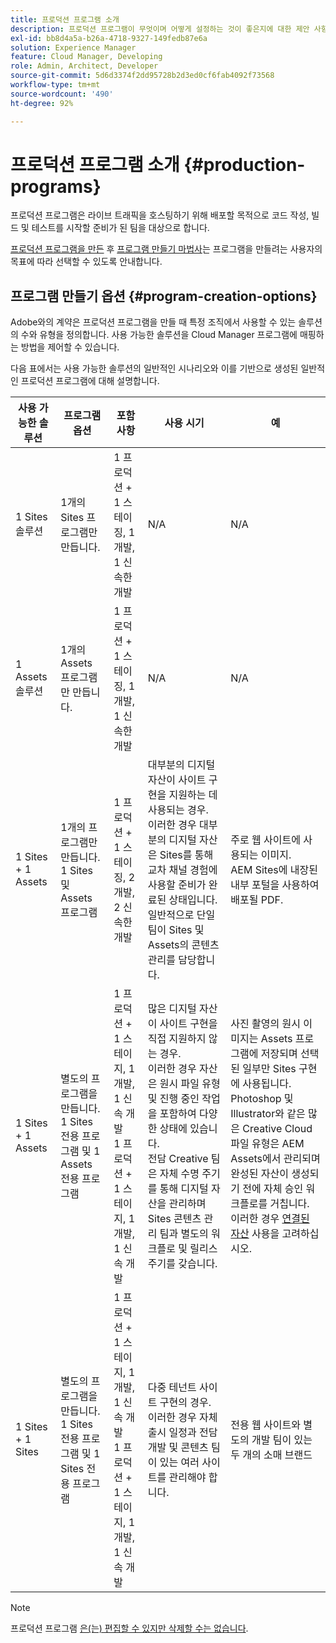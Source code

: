 ```yaml
---
title: 프로덕션 프로그램 소개
description: 프로덕션 프로그램이 무엇이며 어떻게 설정하는 것이 좋은지에 대한 제안 사항을 알아봅니다.
exl-id: bb8d4a5a-b26a-4718-9327-149fedb87e6a
solution: Experience Manager
feature: Cloud Manager, Developing
role: Admin, Architect, Developer
source-git-commit: 5d6d3374f2dd95728b2d3ed0cf6fab4092f73568
workflow-type: tm+mt
source-wordcount: '490'
ht-degree: 92%

---
```



# 프로덕션 프로그램 소개 {#production-programs}

프로덕션 프로그램은 라이브 트래픽을 호스팅하기 위해 배포할 목적으로 코드 작성, 빌드 및 테스트를 시작할 준비가 된 팀을 대상으로 합니다.

[프로덕션 프로그램을 만든](creating-production-programs.md) 후 [프로그램 만들기 마법사](using-the-wizard.md)는 프로그램을 만들려는 사용자의 목표에 따라 선택할 수 있도록 안내합니다.

## 프로그램 만들기 옵션 {#program-creation-options}

Adobe와의 계약은 프로덕션 프로그램을 만들 때 특정 조직에서 사용할 수 있는 솔루션의 수와 유형을 정의합니다. 사용 가능한 솔루션을 Cloud Manager 프로그램에 매핑하는 방법을 제어할 수 있습니다.

다음 표에서는 사용 가능한 솔루션의 일반적인 시나리오와 이를 기반으로 생성된 일반적인 프로덕션 프로그램에 대해 설명합니다.

| 사용 가능한 솔루션 | 프로그램 옵션 | 포함 사항 | 사용 시기 | 예 |
|---------------------|-------------------------------------------------------------------------------|--------------------------------------------------------------------------------------------------------------------------|-------------------------------------------------------------------------------------------------------------------------------------------------------------------------------------------------------------------------------------------------------------------------------------------------------------------------------------------------|--------------------------------------------------------------------------------------------------------------------------------------------------------------------------------------------------------------------------------------------------------------------------------------------------------------------------------------------------------------------------------------------------------------------------------------------------------------------------|
| 1 Sites 솔루션 | 1개의 Sites 프로그램만 만듭니다. | 1 프로덕션 + 1 스테이징, 1 개발, 1 신속한 개발 | N/A | N/A |
| 1 Assets 솔루션 | 1개의 Assets 프로그램만 만듭니다. | 1 프로덕션 + 1 스테이징, 1 개발, 1 신속한 개발 | N/A | N/A |
| 1 Sites + 1 Assets | 1개의 프로그램만 만듭니다. <br>1 Sites 및 Assets 프로그램 | 1 프로덕션 + 1 스테이징, 2 개발, 2 신속한 개발 | 대부분의 디지털 자산이 사이트 구현을 지원하는 데 사용되는 경우.<br>이러한 경우 대부분의 디지털 자산은 Sites를 통해 교차 채널 경험에 사용할 준비가 완료된 상태입니다.<br>일반적으로 단일 팀이 Sites 및 Assets의 콘텐츠 관리를 담당합니다. | 주로 웹 사이트에 사용되는 이미지.<br>AEM Sites에 내장된 내부 포털을 사용하여 배포될 PDF. |
| 1 Sites + 1 Assets | 별도의 프로그램을 만듭니다.<br>1 Sites 전용 프로그램 및 1 Assets 전용 프로그램 | 1 프로덕션 + 1 스테이지, 1 개발, 1 신속 개발<br>1 프로덕션 + 1 스테이지, 1 개발, 1 신속 개발 | 많은 디지털 자산이 사이트 구현을 직접 지원하지 않는 경우.<br> 이러한 경우 자산은 원시 파일 유형 및 진행 중인 작업을 포함하여 다양한 상태에 있습니다.<br>전담 Creative 팀은 자체 수명 주기를 통해 디지털 자산을 관리하며 Sites 콘텐츠 관리 팀과 별도의 워크플로 및 릴리스 주기를 갖습니다. | 사진 촬영의 원시 이미지는 Assets 프로그램에 저장되며 선택된 일부만 Sites 구현에 사용됩니다.<br>Photoshop 및 Illustrator와 같은 많은 Creative Cloud 파일 유형은 AEM Assets에서 관리되며 완성된 자산이 생성되기 전에 자체 승인 워크플로를 거칩니다.<br>이러한 경우 [연결된 자산](/help/assets/use-assets-across-connected-assets-instances.md#overview-of-connected-assets) 사용을 고려하십시오. |
| 1 Sites + 1 Sites | 별도의 프로그램을 만듭니다.<br>1 Sites 전용 프로그램 및 1 Sites 전용 프로그램 | 1 프로덕션 + 1 스테이지, 1 개발, 1 신속 개발<br>1 프로덕션 + 1 스테이지, 1 개발, 1 신속 개발 | 다중 테넌트 사이트 구현의 경우.<br>이러한 경우 자체 출시 일정과 전담 개발 및 콘텐츠 팀이 있는 여러 사이트를 관리해야 합니다. | 전용 웹 사이트와 별도의 개발 팀이 있는 두 개의 소매 브랜드 |


>[!NOTE]
>
>프로덕션 프로그램 [은(는) 편집할 수 있지만 삭제할 수는 없습니다](editing-programs.md).
